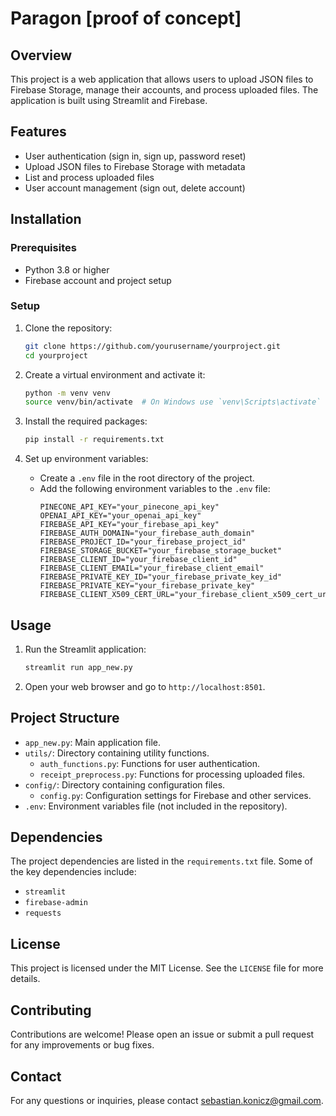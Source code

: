 # Paragon [proof of concept]

## Overview
This project is a web application that allows users to upload JSON files to Firebase Storage, manage their accounts, and process uploaded files. The application is built using Streamlit and Firebase.

## Features
- User authentication (sign in, sign up, password reset)
- Upload JSON files to Firebase Storage with metadata
- List and process uploaded files
- User account management (sign out, delete account)

## Installation

### Prerequisites
- Python 3.8 or higher
- Firebase account and project setup

### Setup
1. Clone the repository:
    ```sh
    git clone https://github.com/yourusername/yourproject.git
    cd yourproject
    ```

2. Create a virtual environment and activate it:
    ```sh
    python -m venv venv
    source venv/bin/activate  # On Windows use `venv\Scripts\activate`
    ```

3. Install the required packages:
    ```sh
    pip install -r requirements.txt
    ```

4. Set up environment variables:
    - Create a `.env` file in the root directory of the project.
    - Add the following environment variables to the `.env` file:
        ```env
        PINECONE_API_KEY="your_pinecone_api_key"
        OPENAI_API_KEY="your_openai_api_key"
        FIREBASE_API_KEY="your_firebase_api_key"
        FIREBASE_AUTH_DOMAIN="your_firebase_auth_domain"
        FIREBASE_PROJECT_ID="your_firebase_project_id"
        FIREBASE_STORAGE_BUCKET="your_firebase_storage_bucket"
        FIREBASE_CLIENT_ID="your_firebase_client_id"
        FIREBASE_CLIENT_EMAIL="your_firebase_client_email"
        FIREBASE_PRIVATE_KEY_ID="your_firebase_private_key_id"
        FIREBASE_PRIVATE_KEY="your_firebase_private_key"
        FIREBASE_CLIENT_X509_CERT_URL="your_firebase_client_x509_cert_url"
        ```

## Usage
1. Run the Streamlit application:
    ```sh
    streamlit run app_new.py
    ```

2. Open your web browser and go to `http://localhost:8501`.

## Project Structure
- `app_new.py`: Main application file.
- `utils/`: Directory containing utility functions.
  - `auth_functions.py`: Functions for user authentication.
  - `receipt_preprocess.py`: Functions for processing uploaded files.
- `config/`: Directory containing configuration files.
  - `config.py`: Configuration settings for Firebase and other services.
- `.env`: Environment variables file (not included in the repository).

## Dependencies
The project dependencies are listed in the `requirements.txt` file. Some of the key dependencies include:
- `streamlit`
- `firebase-admin`
- `requests`

## License
This project is licensed under the MIT License. See the `LICENSE` file for more details.

## Contributing
Contributions are welcome! Please open an issue or submit a pull request for any improvements or bug fixes.

## Contact
For any questions or inquiries, please contact sebastian.konicz@gmail.com.
